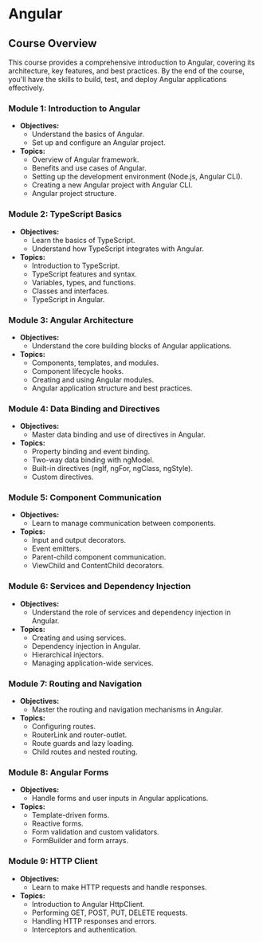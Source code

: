 # Angular

## Course Overview

This course provides a comprehensive introduction to Angular, covering its architecture, key features, and best practices. By the end of the course, you'll have the skills to build, test, and deploy Angular applications effectively.

### Module 1: Introduction to Angular

- **Objectives:**
  - Understand the basics of Angular.
  - Set up and configure an Angular project.
- **Topics:**
  - Overview of Angular framework.
  - Benefits and use cases of Angular.
  - Setting up the development environment (Node.js, Angular CLI).
  - Creating a new Angular project with Angular CLI.
  - Angular project structure.

### Module 2: TypeScript Basics

- **Objectives:**
  - Learn the basics of TypeScript.
  - Understand how TypeScript integrates with Angular.
- **Topics:**
  - Introduction to TypeScript.
  - TypeScript features and syntax.
  - Variables, types, and functions.
  - Classes and interfaces.
  - TypeScript in Angular.

### Module 3: Angular Architecture

- **Objectives:**
  - Understand the core building blocks of Angular applications.
- **Topics:**
  - Components, templates, and modules.
  - Component lifecycle hooks.
  - Creating and using Angular modules.
  - Angular application structure and best practices.

### Module 4: Data Binding and Directives

- **Objectives:**
  - Master data binding and use of directives in Angular.
- **Topics:**
  - Property binding and event binding.
  - Two-way data binding with ngModel.
  - Built-in directives (ngIf, ngFor, ngClass, ngStyle).
  - Custom directives.

### Module 5: Component Communication

- **Objectives:**
  - Learn to manage communication between components.
- **Topics:**
  - Input and output decorators.
  - Event emitters.
  - Parent-child component communication.
  - ViewChild and ContentChild decorators.

### Module 6: Services and Dependency Injection

- **Objectives:**
  - Understand the role of services and dependency injection in Angular.
- **Topics:**
  - Creating and using services.
  - Dependency injection in Angular.
  - Hierarchical injectors.
  - Managing application-wide services.

### Module 7: Routing and Navigation

- **Objectives:**
  - Master the routing and navigation mechanisms in Angular.
- **Topics:**
  - Configuring routes.
  - RouterLink and router-outlet.
  - Route guards and lazy loading.
  - Child routes and nested routing.

### Module 8: Angular Forms

- **Objectives:**
  - Handle forms and user inputs in Angular applications.
- **Topics:**
  - Template-driven forms.
  - Reactive forms.
  - Form validation and custom validators.
  - FormBuilder and form arrays.

### Module 9: HTTP Client

- **Objectives:**
  - Learn to make HTTP requests and handle responses.
- **Topics:**
  - Introduction to Angular HttpClient.
  - Performing GET, POST, PUT, DELETE requests.
  - Handling HTTP responses and errors.
  - Interceptors and authentication.

